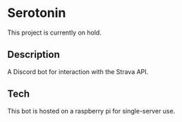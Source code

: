 # Serotonin

This project is currently on hold.

## Description

A Discord bot for interaction with the Strava API.

## Tech

This bot is hosted on a raspberry pi for single-server use.

